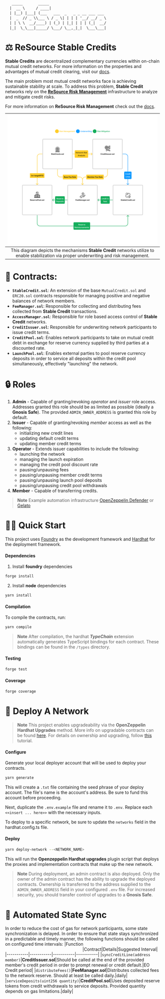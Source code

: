 ```
   _____       _____
  |  __ \     / ____|
  | |__) |___| (___   ___  _   _ _ __ ___ ___
  |  _  // _ \\___ \ / _ \| | | | '__/ __/ _ \
  | | \ \  __/____) | (_) | |_| | | | (_|  __/
  |_|  \_\___|_____/ \___/ \__,_|_|  \___\___|
```

# ⚖️ ReSource Stable Credits

**Stable Credits** are decentralized complementary currencies within on-chain mutual credit networks. For more information on the properties and advantages of mutual credit clearing, visit our [docs](https://www.blog.resource.finance/chapter-1-what-is-mutual-credit).

The main problem most mutual credit networks face is achieving sustainable stability at scale. To address this problem, **Stable Credit** networks rely on the [**ReSource Risk Management**](https://github.com/ReSource-Network/risk-management) infrastructure to analyze and mitigate credit risks.

For more information on **ReSource Risk Management** check out the [docs](https://github.com/ReSource-Network/risk-management).

|                                                         ![alt text](./Diagram.png)                                                          |
| :-----------------------------------------------------------------------------------------------------------------------------------------: |
| This diagram depicts the mechanisms **Stable Credit** networks utilize to enable stabilization via proper underwriting and risk management. |

# 📃 Contracts:

- **`StableCredit.sol`**: An extension of the base `MutualCredit.sol` and `ERC20.sol` contracts responsible for managing positive and negative balances of network members.
- **`FeeManager.sol`**: Responsible for collecting and distributing fees collected from **Stable Credit** transactions.
- **`AccessManager.sol`**: Responsible for role based access control of **Stable Credit** networks.
- **`CreditIssuer.sol`**: Responsible for underwriting network participants to issue credit terms.
- **`CreditPool.sol`**: Enables network participants to take on mutual credit debt in exchange for reserve currency supplied by third parties at a discounted rate.
- **`LaunchPool.sol`**: Enables external parties to pool reserve currency deposits in order to service all deposits within the credit pool simultaneously, effectively "launching" the network.

# 🔒 Roles

1. **Admin** - Capable of granting/revoking _operator_ and _issuer_ role access. Addresses granted this role should be as limited as possible (ideally a **Gnosis Safe**). The provided `ADMIN_OWNER_ADDRESS` is granted this role by default.
2. **Issuer** - Capable of granting/revoking _member_ access as well as the following:
   - initializing new credit lines
   - updating default credit terms
   - updating member credit terms
3. **Operator** - Extends issuer capabilities to include the following:
   - launching the network
   - managing the launch expiration
   - managing the credit pool discount rate
   - pausing/unpausing fees
   - pausing/unpausing member credit terms
   - pausing/unpausing launch pool deposits
   - pausing/unpausing credit pool withdrawals
4. **Member** - Capable of transferring credits.

> **Note**
> Example automation infrastructure [OpenZeppelin Defender](https://www.openzeppelin.com/defender) or [Gelato](https://www.gelato.network/automate)

# 🏄‍♂️ Quick Start

This project uses [Foundry](https://github.com/foundry-rs/foundry) as the development framework and [Hardhat](https://github.com/NomicFoundation/hardhat) for the deployment framework.

#### Dependencies

1. Install **foundry** dependencies

```bash
forge install
```

2. Install **node** dependencies

```bash
yarn install
```

#### Compilation

To compile the contracts, run:

```bash
yarn compile
```

> **Note**
> After compilation, the hardhat _**TypeChain**_ extension automatically generates TypeScript bindings for each contract. These bindings can be found in the `/types` directory.

#### Testing

```bash
forge test
```

#### Coverage

```bash
forge coverage
```

# 🚀 Deploy A Network

> **Note**
> This project enables upgradeability via the **OpenZeppelin Hardhat Upgrades** method. More info on upgradable contracts can be found [here](https://docs.openzeppelin.com/upgrades-plugins/1.x/proxies). For details on ownership and upgrading, follow [this](https://forum.openzeppelin.com/t/openzeppelin-upgrades-step-by-step-tutorial-for-hardhat) tutorial.

#### Configure

Generate your local deployer account that will be used to deploy your contracts.

```bash
yarn generate
```

This will create a `.txt` file containing the seed phrase of your deploy account. The file's name is the account's address. Be sure to fund this account before proceeding.

Next, duplicate the `.env.example` file and rename it to `.env`. Replace each `<<insert ... here>>` with the necessary inputs.

To deploy to a specific network, be sure to update the `networks` field in the hardhat.config.ts file.

#### Deploy

```bash
yarn deploy-network --<NETWORK_NAME>
```

This will run the **Openzeppelin Hardhat upgrades** plugin script that deploys the proxies and implementation contracts that make up the new network.

> **Note**
> During deployment, an admin contract is also deployed. Only the owner of the admin contract has the ability to upgrade the deployed contracts. Ownership is transferred to the address supplied to the `ADMIN_OWNER_ADDRESS` field in your configured `.env` file. For increased security, you should transfer control of upgrades to a **Gnosis Safe**.

# 🔄 Automated State Sync

In order to reduce the cost of gas for network participants, some state synchronization is delayed. In order to ensure that state stays synchronized in a predictable and timely manner, the following functions should be called on configured time intervals:
|Function &nbsp; &nbsp; &nbsp; &nbsp; &nbsp; &nbsp; &nbsp;&nbsp;&nbsp;&nbsp;&nbsp;&nbsp;&nbsp;&nbsp;&nbsp;&nbsp;&nbsp;&nbsp;&nbsp;&nbsp;&nbsp;&nbsp;&nbsp;&nbsp;&nbsp;&nbsp;&nbsp;&nbsp;&nbsp;&nbsp;&nbsp;&nbsp;&nbsp;&nbsp;&nbsp;&nbsp;&nbsp;&nbsp;&nbsp;&nbsp;&nbsp;&nbsp;&nbsp;&nbsp;&nbsp;&nbsp;&nbsp;&nbsp;&nbsp;&nbsp;&nbsp;&nbsp;&nbsp;&nbsp;&nbsp;&nbsp;&nbsp;&nbsp;&nbsp;&nbsp;&nbsp;&nbsp;&nbsp;&nbsp;&nbsp;&nbsp;&nbsp;&nbsp;&nbsp;&nbsp;|Contract|Details|Suggested Interval|
|-----------|-----------|-----------|-----------|
|`syncCreditLine(address member)`|**CreditIssuer.sol**|Should be called at the end of the provided member's credit period in order to prompt renewal or credit default.|EO Credit period|
|`distributeFees()`|**FeeManager.sol**|Distributes collected fees to the network reserve. Should at least be called daily.|daily|
|`serviceDeposits(uint256 quantity)`|**CreditPool.sol**|Uses deposited reserve tokens from credit withdrawals to service deposits. Provided quantity depends on gas limitations.|daily|
